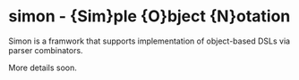 # simon - {Sim}ple {O}bject {N}otation

Simon is a framwork that supports implementation of object-based DSLs via parser combinators.

More details soon.
